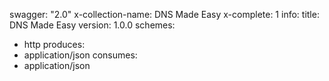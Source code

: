 swagger: "2.0"
x-collection-name: DNS Made Easy
x-complete: 1
info:
  title: DNS Made Easy
  version: 1.0.0
schemes:
- http
produces:
- application/json
consumes:
- application/json